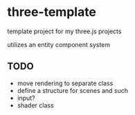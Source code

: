 # three-template

template project for my three.js projects

utilizes an entity component system 

## TODO
- move rendering to separate class
- define a structure for scenes and such
- input?
- shader class